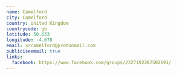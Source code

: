 ```yaml
---
name: Camelford
city: Camelford
country: United Kingdom
countrycode: gb
latitude: 50.633
longitude: -4.678
email: xrcamelford@protonmail.com
publiciseemail: true
links:
  facebook: https://www.facebook.com/groups/2327192287502191/
---
```

